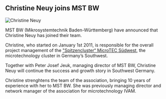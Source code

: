 ## Christine Neuy joins MST BW 

<!--break-->
![Christine Neuy](/4m-association/assets/images/files/Christine_Neuy_4c.jpg)   

MST BW (Mikrosystemtechnik Baden-Württemberg) have announced that Christine Neuy has joined their team.  

Christine, who started on January 1st 2011, is responsible for the overall project management of the ["Spitzencluster“ MicroTEC Südwest](http://microtec-suedwest.de/cms/front_content.php?changelang=2), the microtechnology cluster in Germany’s Southwest.  

Together with Peter Josef Jeuk, managing director of MST BW, Christine Neuy will continue the success and growth story in Southwest Germany. 

Christine strenghtens the team of the association, bringing 10 years of experience with her to MST BW. She was previously managing director and network manager of the association for microtechnology IVAM.